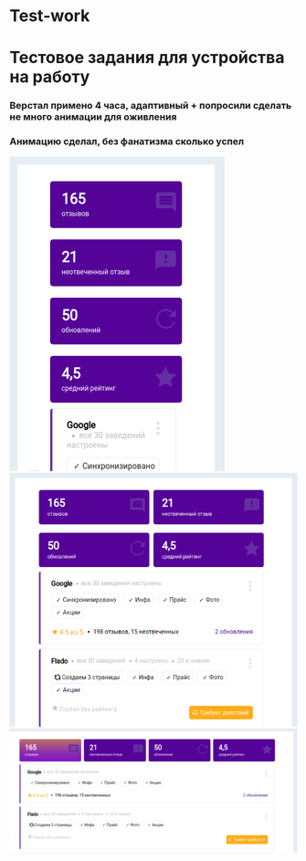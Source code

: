 # Test-work
# Тестовое задания для устройства на работу
### Верстал примено 4 часа, адаптивный + попросили сделать не много анимации для оживления
### Анимацию сделал, без фанатизма сколько успел
![Иллюстрация к проекту](https://github.com/alexaklex/Test-work/raw/master/img/1.png)
![Иллюстрация к проекту](https://github.com/alexaklex/Test-work/raw/master/img/2.png)
![Иллюстрация к проекту](https://github.com/alexaklex/Test-work/raw/master/img/3.png)
